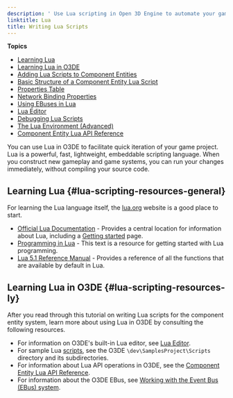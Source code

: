 ```yaml
---
description: ' Use Lua scripting in Open 3D Engine to automate your game project. '
linktitle: Lua
title: Writing Lua Scripts
---
```


**Topics**
+ [Learning Lua](#lua-scripting-resources-general)
+ [Learning Lua in O3DE](#lua-scripting-resources-ly)
+ [Adding Lua Scripts to Component Entities](/docs/user-guide/editor/add-lua-script.md)
+ [Basic Structure of a Component Entity Lua Script](/docs/userguide/scripting/lua/ces-basic-structure-of-a-component-entity-lua-script.md)
+ [Properties Table](/docs/user-guide/features/interactivity/scripting/lua/properties.md)
+ [Network Binding Properties](/docs/userguide/scripting/lua/script-networking-binding.md)
+ [Using EBuses in Lua](/docs/user-guide/features/interactivity/scripting/lua/ebus.md)
+ [Lua Editor](/docs/user-guide/features/interactivity/scripting/lua/debugging.md)
+ [Debugging Lua Scripts](/docs/user-guide/features/interactivity/scripting/lua/debugging-scripts.md)
+ [The Lua Environment \(Advanced\)](/docs/user-guide/features/interactivity/scripting/lua/environment.md)
+ [Component Entity Lua API Reference](/docs/userguide/scripting/lua/api.md)

You can use Lua in O3DE to facilitate quick iteration of your game project\. Lua is a powerful, fast, lightweight, embeddable scripting language\. When you construct new gameplay and game systems, you can run your changes immediately, without compiling your source code\.

## Learning Lua {#lua-scripting-resources-general}

For learning the Lua language itself, the [lua\.org](http://www.lua.org) website is a good place to start\.
+ [Official Lua Documentation](http://www.lua.org/docs.html) - Provides a central location for information about Lua, including a [Getting started](http://www.lua.org/start.html) page\.
+ [Programming in Lua](http://www.lua.org/pil/) - This text is a resource for getting started with Lua programming\.
+ [Lua 5\.1 Reference Manual](http://www.lua.org/manual/5.1/) - Provides a reference of all the functions that are available by default in Lua\.

## Learning Lua in O3DE {#lua-scripting-resources-ly}

After you read through this tutorial on writing Lua scripts for the component entity system, learn more about using Lua in O3DE by consulting the following resources\.
+ For information on O3DE's built\-in Lua editor, see [Lua Editor](/docs/user-guide/features/interactivity/scripting/lua/debugging.md)\.
+ For sample Lua [scripts](/docs/userguide/ly-glos-chap#scripts), see the O3DE `\dev\SamplesProject\Scripts` directory and its subdirectories\.
+ For information about Lua API operations in O3DE, see the [Component Entity Lua API Reference](/docs/userguide/scripting/lua/api.md)\.
+ For information about the O3DE EBus, see [Working with the Event Bus \(EBus\) system](/docs/user-guide/features/engine/ebus)\.